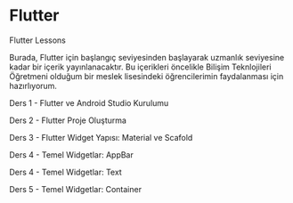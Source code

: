 # Flutter
Flutter Lessons

Burada, Flutter için başlangıç seviyesinden başlayarak uzmanlık seviyesine kadar bir içerik yayınlanacaktır.
Bu içerikleri öncelikle Bilişim Teknlojileri Öğretmeni olduğum bir meslek lisesindeki öğrencilerimin faydalanması için hazırlıyorum.

Ders 1 - Flutter ve Android Studio Kurulumu

Ders 2 - Flutter Proje Oluşturma

Ders 3 - Flutter Widget Yapısı: Material ve Scafold

Ders 4 - Temel Widgetlar: AppBar

Ders 4 - Temel Widgetlar: Text

Ders 5 - Temel Widgetlar: Container
